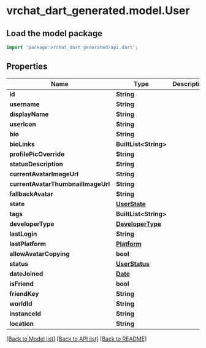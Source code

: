 # vrchat_dart_generated.model.User

## Load the model package
```dart
import 'package:vrchat_dart_generated/api.dart';
```

## Properties
Name | Type | Description | Notes
------------ | ------------- | ------------- | -------------
**id** | **String** |  | 
**username** | **String** |  | 
**displayName** | **String** |  | 
**userIcon** | **String** |  | 
**bio** | **String** |  | 
**bioLinks** | **BuiltList&lt;String&gt;** |  | 
**profilePicOverride** | **String** |  | 
**statusDescription** | **String** |  | 
**currentAvatarImageUrl** | **String** |  | 
**currentAvatarThumbnailImageUrl** | **String** |  | 
**fallbackAvatar** | **String** |  | 
**state** | [**UserState**](UserState.md) |  | 
**tags** | **BuiltList&lt;String&gt;** |  | 
**developerType** | [**DeveloperType**](DeveloperType.md) |  | 
**lastLogin** | **String** |  | 
**lastPlatform** | [**Platform**](Platform.md) |  | 
**allowAvatarCopying** | **bool** |  | 
**status** | [**UserStatus**](UserStatus.md) |  | 
**dateJoined** | [**Date**](Date.md) |  | 
**isFriend** | **bool** |  | 
**friendKey** | **String** |  | 
**worldId** | **String** |  | 
**instanceId** | **String** |  | 
**location** | **String** |  | 

[[Back to Model list]](../README.md#documentation-for-models) [[Back to API list]](../README.md#documentation-for-api-endpoints) [[Back to README]](../README.md)


